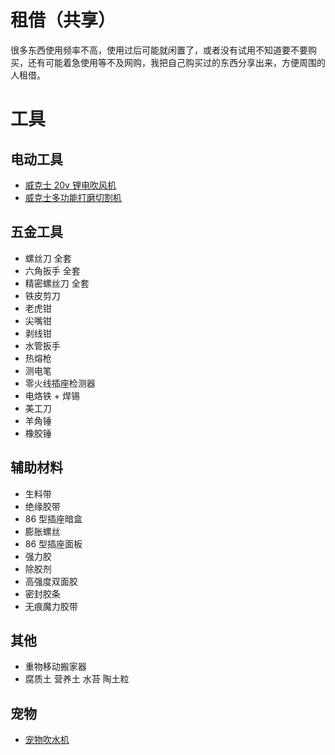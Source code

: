 # 租借（共享）

很多东西使用频率不高，使用过后可能就闲置了，或者没有试用不知道要不要购买，还有可能着急使用等不及网购，我把自己购买过的东西分享出来，方便周围的人租借。

# 工具

## 电动工具

- [威克士 20v 锂电吹风机](https://detail.tmall.com/item.htm?id=608526580753&spm=a1z09.12.0.0.11ca2e8dfyJ5nz&_u=m2bduvd5141)
- [威克士多功能打磨切割机](https://detail.tmall.com/item.htm?id=45160197777&spm=a1z09.12.0.0.11ca2e8dfyJ5nz&_u=m2bduvd55bc)

## 五金工具

- 螺丝刀 全套
- 六角扳手 全套
- 精密螺丝刀 全套
- 铁皮剪刀
- 老虎钳
- 尖嘴钳
- 剥线钳
- 水管扳手
- 热熔枪
- 测电笔
- 零火线插座检测器
- 电烙铁 + 焊锡
- 美工刀
- 羊角锤
- 橡胶锤

## 辅助材料

- 生料带
- 绝缘胶带
- 86 型插座暗盒
- 膨胀螺丝
- 86 型插座面板
- 强力胶
- 除胶剂
- 高强度双面胶
- 密封胶条
- 无痕魔力胶带

## 其他

- 重物移动搬家器
- 腐质土 营养土 水苔 陶土粒

## 宠物

- [宠物吹水机](https://item.taobao.com/item.htm?spm=a230r.1.14.20.6afedf16wNcAOS&id=618914773068&ns=1&abbucket=2#detail)
